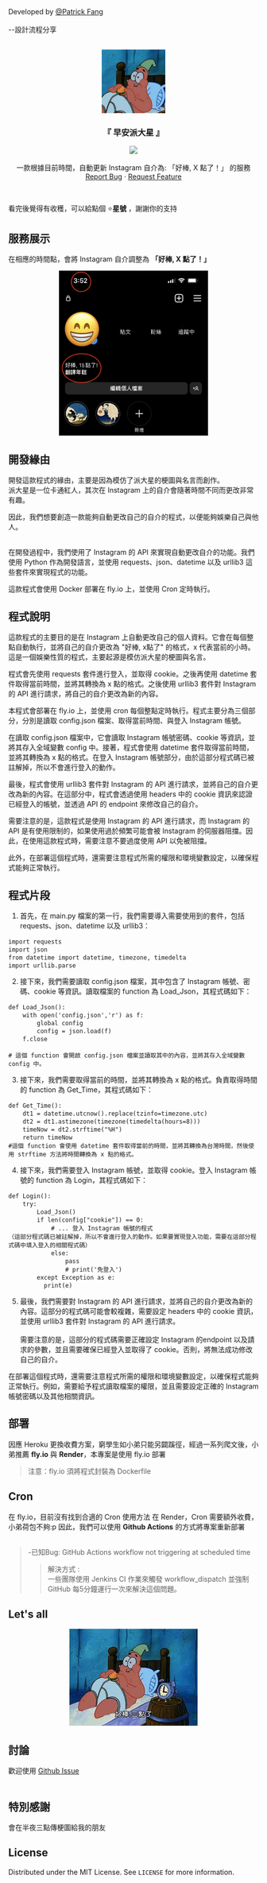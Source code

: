 <figcaption>Developed by <a href="https://github.com/Patrick0105">@Patrick Fang</a></figcaption>
<br/>--設計流程分享
<br />
<br />
<p align="center">
  <a href="https://github.com/Patrick0105/MorningPatrick_Public">
    <img src="https://github.com/Patrick0105/MorningPatrick_Public/blob/master/GitPage/Img/Icon.jpg" alt="Logo" width="auto" height="128">
  </a>
  
  <h3 align="center">『 早安派大星 』</h3>
  <div align="center">
  <img src="https://visitor-badge.laobi.icu/badge?page_id=patrick0105.MorningPatrick_Public&right_color=%23EBEC9B&left_color=%239BECC5">
  </div>
  <p align="center">
    一款根據目前時間，自動更新 Instagram 自介為: 「好棒, X 點了！」 的服務
    <br />
    <a href="https://github.com/Patrick0105/MorningPatrick_Public/issues">Report Bug</a>
    ·
    <a href="https://github.com/Patrick0105/MorningPatrick_Public/issues">Request Feature</a>
  </p>

 

<br />

看完後覺得有收穫，可以給點個 ⭐**星號** ，謝謝你的支持

## 服務展示

在相應的時間點，會將 Instagram 自介調整為 **「好棒, X 點了！」**


<p align="center">
  <img width="300" src="https://github.com/Patrick0105/MorningPatrick_Public/blob/master/GitPage/Img/Ig.jpg?raw=true">
</p>



## 開發緣由
開發這款程式的緣由，主要是因為模仿了派大星的梗圖與名言而創作。<br>
派大星是一位卡通紅人，其次在 Instagram 上的自介會隨著時間不同而更改非常有趣。<br>  

因此，我們想要創造一款能夠自動更改自己的自介的程式，以便能夠娛樂自己與他人。<br><br>

在開發過程中，我們使用了 Instagram 的 API 來實現自動更改自介的功能。我們使用 Python 作為開發語言，並使用 requests、json、datetime 以及 urllib3 這些套件來實現程式的功能。

這款程式會使用 Docker 部署在 fly.io 上，並使用 Cron 定時執行。


## 程式說明
這款程式的主要目的是在 Instagram 上自動更改自己的個人資料。它會在每個整點自動執行，並將自己的自介更改為 "好棒, x點了" 的格式，x 代表當前的小時。這是一個娛樂性質的程式，主要起源是模仿派大星的梗圖與名言。

程式會先使用 requests 套件進行登入，並取得 cookie。之後再使用 datetime 套件取得當前時間，並將其轉換為 x 點的格式。之後使用 urllib3 套件對 Instagram 的 API 進行請求，將自己的自介更改為新的內容。

本程式會部署在 fly.io 上，並使用 cron 每個整點定時執行。程式主要分為三個部分，分別是讀取 config.json 檔案、取得當前時間、與登入 Instagram 帳號。

在讀取 config.json 檔案中，它會讀取 Instagram 帳號密碼、cookie 等資訊，並將其存入全域變數 config 中。接著，程式會使用 datetime 套件取得當前時間，並將其轉換為 x 點的格式。在登入 Instagram 帳號部分，由於這部分程式碼已被註解掉，所以不會進行登入的動作。

最後，程式會使用 urllib3 套件對 Instagram 的 API 進行請求，並將自己的自介更改為新的內容。在這部分中，程式會透過使用 headers 中的 cookie 資訊來認證已經登入的帳號，並透過 API 的 endpoint 來修改自己的自介。

需要注意的是，這款程式是使用 Instagram 的 API 進行請求，而 Instagram 的 API 是有使用限制的，如果使用過於頻繁可能會被 Instagram 的伺服器阻擋。因此，在使用這款程式時，需要注意不要過度使用 API 以免被阻擋。

此外，在部署這個程式時，還需要注意程式所需的權限和環境變數設定，以確保程式能夠正常執行。

## 程式片段
1. 首先，在 main.py 檔案的第一行，我們需要導入需要使用到的套件，包括 requests、json、datetime 以及 urllib3：
```
import requests
import json
from datetime import datetime, timezone, timedelta
import urllib.parse
```
2. 接下來，我們需要讀取 config.json 檔案，其中包含了 Instagram 帳號、密碼、cookie 等資訊。讀取檔案的 function 為 Load_Json，其程式碼如下：
```
def Load_Json():
    with open('config.json','r') as f:
        global config
        config = json.load(f)
    f.close

# 這個 function 會開啟 config.json 檔案並讀取其中的內容，並將其存入全域變數 config 中。
```
3. 接下來，我們需要取得當前的時間，並將其轉換為 x 點的格式。負責取得時間的 function 為 Get_Time，其程式碼如下：
```
def Get_Time():
    dt1 = datetime.utcnow().replace(tzinfo=timezone.utc)
    dt2 = dt1.astimezone(timezone(timedelta(hours=8)))
    timeNow = dt2.strftime("%H")
    return timeNow
#這個 function 會使用 datetime 套件取得當前的時間，並將其轉換為台灣時間，然後使用 strftime 方法將時間轉換為 x 點的格式。
```
4. 接下來，我們需要登入 Instagram 帳號，並取得 cookie。登入 Instagram 帳號的 function 為 Login，其程式碼如下：
```
def Login():
    try:
        Load_Json()
        if len(config["cookie"]) == 0:
            # ... 登入 Instagram 帳號的程式
（這部分程式碼已被註解掉，所以不會進行登入的動作。如果要實現登入功能，需要在這部分程式碼中填入登入的相關程式碼）
            else:
                pass
                # print('免登入')
        except Exception as e:
          print(e)
```
5. 最後，我們需要對 Instagram 的 API 進行請求，並將自己的自介更改為新的內容。這部分的程式碼可能會較複雜，需要設定 headers 中的 cookie 資訊，並使用 urllib3 套件對 Instagram 的 API 進行請求。<br><br>
需要注意的是，這部分的程式碼需要正確設定 Instagram 的endpoint 以及請求的參數，並且需要確保已經登入並取得了 cookie。否則，將無法成功修改自己的自介。

在部署這個程式時，還需要注意程式所需的權限和環境變數設定，以確保程式能夠正常執行。例如，需要給予程式讀取檔案的權限，並且需要設定正確的 Instagram 帳號密碼以及其他相關資訊。


## 部署
因應 Heroku 更換收費方案，窮學生如小弟只能另闢蹊徑，經過一系列爬文後，小弟推薦 **fly.io** 與 **Render**，本專案是使用 fly.io 部署<br>
>注意：fly.io 須將程式封裝為 Dockerfile

## Cron
在 fly.io，目前沒有找到合適的 Cron 使用方法
在 Render，Cron 需要額外收費，小弟荷包不夠:p
因此，我們可以使用 **Github Actions**  的方式將專案重新部署<br><br>
>-已知Bug: GitHub Actions workflow not triggering at scheduled time<br>
>>解決方式 :<br>一些團隊使用 Jenkins CI 作業來觸發 workflow_dispatch 並強制 GitHub 每5分鐘運行一次來解決這個問題。

## Let's all
<p align="center">
  <img src="https://github.com/Patrick0105/MorningPatrick_Public/blob/master/GitPage/Img/3am.jpeg?raw=true">
</p>



## 討論

歡迎使用 [Github Issue](https://github.com/Patrick0105/MorningPatrick_Public/issues) <br/><br/>

## 特別感謝
會在半夜三點傳梗圖給我的朋友

## License

Distributed under the MIT License. See ```LICENSE``` for more information.

